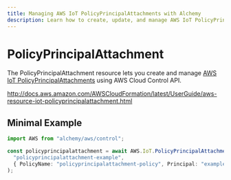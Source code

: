 ```yaml
---
title: Managing AWS IoT PolicyPrincipalAttachments with Alchemy
description: Learn how to create, update, and manage AWS IoT PolicyPrincipalAttachments using Alchemy Cloud Control.
---
```


# PolicyPrincipalAttachment

The PolicyPrincipalAttachment resource lets you create and manage [AWS IoT PolicyPrincipalAttachments](https://docs.aws.amazon.com/iot/latest/userguide/) using AWS Cloud Control API.

http://docs.aws.amazon.com/AWSCloudFormation/latest/UserGuide/aws-resource-iot-policyprincipalattachment.html

## Minimal Example

```ts
import AWS from "alchemy/aws/control";

const policyprincipalattachment = await AWS.IoT.PolicyPrincipalAttachment(
  "policyprincipalattachment-example",
  { PolicyName: "policyprincipalattachment-policy", Principal: "example-principal" }
);
```

